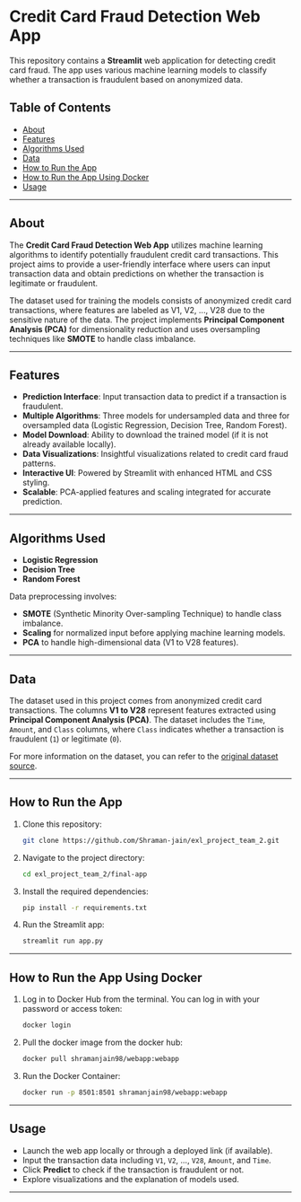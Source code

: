 # Credit Card Fraud Detection Web App

This repository contains a **Streamlit** web application for detecting credit card fraud. The app uses various machine learning models to classify whether a transaction is fraudulent based on anonymized data.

## Table of Contents
- [About](#about)
- [Features](#features)
- [Algorithms Used](#algorithms-used)
- [Data](#data)
- [How to Run the App](#how-to-run-the-app)
- [How to Run the App Using Docker](#how-to-run-the-app-using-docker)
- [Usage](#usage)

---

## About
The **Credit Card Fraud Detection Web App** utilizes machine learning algorithms to identify potentially fraudulent credit card transactions. This project aims to provide a user-friendly interface where users can input transaction data and obtain predictions on whether the transaction is legitimate or fraudulent.

The dataset used for training the models consists of anonymized credit card transactions, where features are labeled as V1, V2, ..., V28 due to the sensitive nature of the data. The project implements **Principal Component Analysis (PCA)** for dimensionality reduction and uses oversampling techniques like **SMOTE** to handle class imbalance.

---

## Features
- **Prediction Interface**: Input transaction data to predict if a transaction is fraudulent.
- **Multiple Algorithms**: Three models for undersampled data and three for oversampled data (Logistic Regression, Decision Tree, Random Forest).
- **Model Download**: Ability to download the trained model (if it is not already available locally).
- **Data Visualizations**: Insightful visualizations related to credit card fraud patterns.
- **Interactive UI**: Powered by Streamlit with enhanced HTML and CSS styling.
- **Scalable**: PCA-applied features and scaling integrated for accurate prediction.

---

## Algorithms Used
- **Logistic Regression**
- **Decision Tree**
- **Random Forest**

Data preprocessing involves:
- **SMOTE** (Synthetic Minority Over-sampling Technique) to handle class imbalance.
- **Scaling** for normalized input before applying machine learning models.
- **PCA** to handle high-dimensional data (V1 to V28 features).

---

## Data
The dataset used in this project comes from anonymized credit card transactions. The columns **V1 to V28** represent features extracted using **Principal Component Analysis (PCA)**. The dataset includes the `Time`, `Amount`, and `Class` columns, where `Class` indicates whether a transaction is fraudulent (`1`) or legitimate (`0`).

For more information on the dataset, you can refer to the [original dataset source](https://www.kaggle.com/mlg-ulb/creditcardfraud).

---

## How to Run the App

1. Clone this repository:
    ```bash
    git clone https://github.com/Shraman-jain/exl_project_team_2.git
    ```
2. Navigate to the project directory:
    ```bash
    cd exl_project_team_2/final-app
    ```
3. Install the required dependencies:
    ```bash
    pip install -r requirements.txt
    ```
4. Run the Streamlit app:
    ```bash
    streamlit run app.py
    ```

---

## How to Run the App Using Docker

1. Log in to Docker Hub from the terminal. You can log in with your password or access token:
    ```bash
    docker login
    ```
2. Pull the docker image from the docker hub:
    ```bash
    docker pull shramanjain98/webapp:webapp
    ```
3. Run the Docker Container:
    ```bash
    docker run -p 8501:8501 shramanjain98/webapp:webapp
    ```

---

## Usage

- Launch the web app locally or through a deployed link (if available).
- Input the transaction data including `V1`, `V2`, ..., `V28`, `Amount`, and `Time`.
- Click **Predict** to check if the transaction is fraudulent or not.
- Explore visualizations and the explanation of models used.

---


